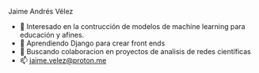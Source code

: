 Jaime Andrés Vélez
- 👀 Interesado en la contrucción de modelos de machine learning para educación y afines.
- 🌱 Aprendiendo Django para crear front ends
- 💞️ Buscando colaboracion en proyectos de analisis de redes científicas
- 📫 jaime.velez@proton.me

<!---
Avel1956/Avel1956 is a ✨ special ✨ repository because its `README.md` (this file) appears on your GitHub profile.
You can click the Preview link to take a look at your changes.
--->
